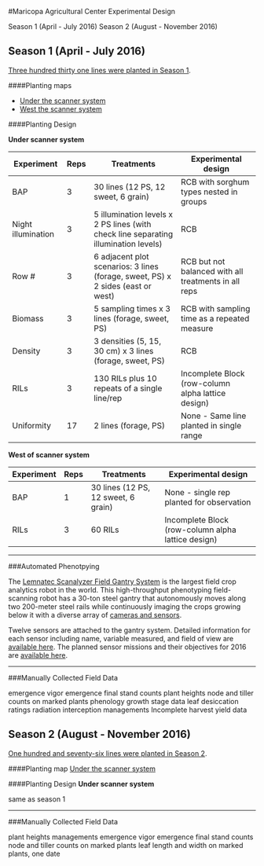 #Maricopa Agricultural Center Experimental Design  

Season 1 (April - July 2016) 
Season 2 (August - November 2016)




## Season 1 (April - July 2016) 

[Three hundred thirty one lines were planted in Season 1](/user/sorghum_MAC_1.md). 

####Planting maps
- [Under the scanner system](https://docs.google.com/spreadsheets/d/1QQaWc0UaQQKfEtnSO1G2za8tKU2huC0_VYMBqm5CKAo/edit#gid=1066629008)
- [West the scanner system](https://docs.google.com/spreadsheets/d/1QQaWc0UaQQKfEtnSO1G2za8tKU2huC0_VYMBqm5CKAo/edit#gid=193038411)

####Planting Design

**Under scanner system**

| **Experiment** | **Reps** | **Treatments** | **Experimental design** |
|--------------------|----------|-------------------------------------------------------------------------------------|------------------------------------------------------|
| BAP | 3 | 30 lines (12 PS, 12 sweet, 6 grain) | RCB with sorghum types nested in groups |
| Night illumination | 3 | 5 illumination levels x 2 PS lines (with check line separating illumination levels) | RCB |
| Row \# | 3 | 6 adjacent plot scenarios: 3 lines (forage, sweet, PS) x 2 sides (east or west) | RCB but not balanced with all treatments in all reps |
| Biomass | 3 | 5 sampling times x 3 lines (forage, sweet, PS) | RCB with sampling time as a repeated measure |
| Density | 3 | 3 densities (5, 15, 30 cm) x 3 lines (forage, sweet, PS) | RCB |
| RILs | 3 | 130 RILs plus 10 repeats of a single line/rep | Incomplete Block (row-column alpha lattice design) |
| Uniformity | 17 | 2 lines (forage, PS) | None - Same line planted in single range |


**West of scanner system**

| **Experiment** | **Reps** | **Treatments** | **Experimental design** |
|--------------------|----------|-----------------------------------|---------------|
| BAP | 1 | 30 lines (12 PS, 12 sweet, 6 grain) | None - single rep planted for observation |
| RILs | 3 | 60 RILs | Incomplete Block (row-column alpha lattice design) |


________________
###Automated Phenotpying

The [Lemnatec Scanalyzer Field Gantry System](http://www.lemnatec.com/products/hardware-solutions/scanalyzer-field/) is the largest field crop analytics robot in the world. This high-throughput phenotyping field-scanning robot has a 30-ton steel gantry that autonomously moves along two 200-meter steel rails while continuously imaging the crops growing below it with a diverse array of [cameras and sensors](http://terraref.org/articles/lemnatec-scanalyzer-field-sensors/).


Twelve sensors are attached to the gantry system. Detailed information for each sensor including name, variable measured, and field of view are [available here](https://docs.google.com/spreadsheets/d/1Nfabx_n1rNlO6NW3olD8MAibJ3KHnOMmMwOYYw4wwGc/pubhtml?gid=1886254108&single=true&widget=true&headers=false). The planned sensor missions and their objectives for 2016 are [available here](https://docs.google.com/spreadsheets/d/1Nfabx_n1rNlO6NW3olD8MAibJ3KHnOMmMwOYYw4wwGc/pubhtml?gid=2092320800&single=true&widget=true&headers=false).

____________
###Manually Collected Field Data

 emergence vigor
 emergence final stand counts
 plant heights
 node and tiller counts on marked plants
 phenology growth stage data
 leaf desiccation ratings
 radiation interception
 managements
 Incomplete harvest yield data


## Season 2 (August - November 2016)
[One hundred and seventy-six lines were planted in Season 2](https://docs.google.com/spreadsheets/d/107aijRIvO5i-HHwVDQTXn0-9sE02cXO_MdZk3DERzQ0/edit?usp=sharing).

####Planting map
[Under the scanner system](https://docs.google.com/spreadsheets/d/107aijRIvO5i-HHwVDQTXn0-9sE02cXO_MdZk3DERzQ0/edit#gid=430934319)

####Planting Design
**Under scanner system**

same as season 1


____________
###Manually Collected Field Data

 plant heights 
 managements
 emergence vigor
 emergence final stand counts
 node and tiller counts on marked plants
 leaf length and width on marked plants, one date